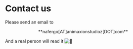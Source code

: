 # Contact us

Please send an email to

<center>**nafergo[AT]animaxionstudioz[DOT]com**</center>

And a real person will read it ![🙂](https://s.w.org/images/core/emoji/72x72/1f642.png)

